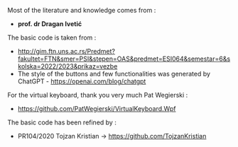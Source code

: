 Most of the literature and knowledge comes from :
  * **prof. dr Dragan Ivetić**

The basic code is taken from :
  * http://gim.ftn.uns.ac.rs/Predmet?fakultet=FTN&smer=PSI&stepen=OAS&predmet=ESI064&semestar=6&skolska=2022/2023&prikaz=vezbe
  * The style of the buttons and few functionalities was generated by ChatGPT - https://openai.com/blog/chatgpt

For the virtual keyboard, thank you very much Pat Wegierski :
  * https://github.com/PatWegierski/VirtualKeyboard.Wpf

The basic code has been refined by :
  * PR104/2020 Tojzan Kristian -> https://github.com/TojzanKristian